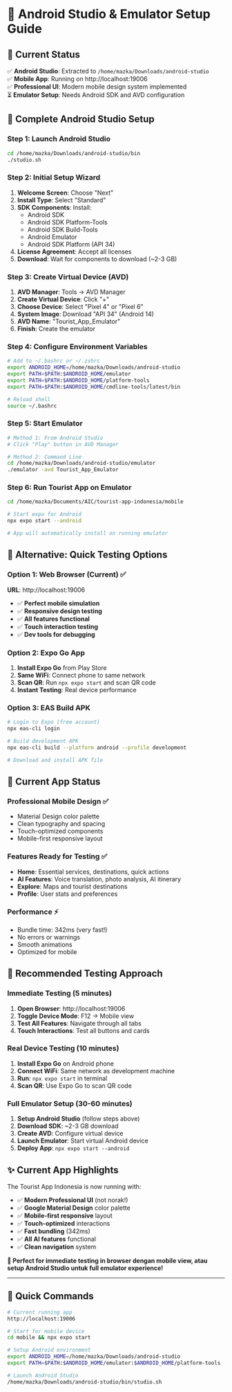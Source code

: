 # 📱 Android Studio & Emulator Setup Guide

## 🚀 Current Status
✅ **Android Studio**: Extracted to `/home/mazka/Downloads/android-studio`  
✅ **Mobile App**: Running on http://localhost:19006  
✅ **Professional UI**: Modern mobile design system implemented  
⏳ **Emulator Setup**: Needs Android SDK and AVD configuration  

## 🔧 Complete Android Studio Setup

### Step 1: Launch Android Studio
```bash
cd /home/mazka/Downloads/android-studio/bin
./studio.sh
```

### Step 2: Initial Setup Wizard
1. **Welcome Screen**: Choose "Next"
2. **Install Type**: Select "Standard" 
3. **SDK Components**: Install:
   - Android SDK
   - Android SDK Platform-Tools  
   - Android SDK Build-Tools
   - Android Emulator
   - Android SDK Platform (API 34)
4. **License Agreement**: Accept all licenses
5. **Download**: Wait for components to download (~2-3 GB)

### Step 3: Create Virtual Device (AVD)
1. **AVD Manager**: Tools → AVD Manager
2. **Create Virtual Device**: Click "+"
3. **Choose Device**: Select "Pixel 4" or "Pixel 6"
4. **System Image**: Download "API 34" (Android 14)
5. **AVD Name**: "Tourist_App_Emulator"
6. **Finish**: Create the emulator

### Step 4: Configure Environment Variables
```bash
# Add to ~/.bashrc or ~/.zshrc
export ANDROID_HOME=/home/mazka/Downloads/android-studio
export PATH=$PATH:$ANDROID_HOME/emulator
export PATH=$PATH:$ANDROID_HOME/platform-tools
export PATH=$PATH:$ANDROID_HOME/cmdline-tools/latest/bin

# Reload shell
source ~/.bashrc
```

### Step 5: Start Emulator
```bash
# Method 1: From Android Studio
# Click "Play" button in AVD Manager

# Method 2: Command Line
cd /home/mazka/Downloads/android-studio/emulator
./emulator -avd Tourist_App_Emulator
```

### Step 6: Run Tourist App on Emulator
```bash
cd /home/mazka/Documents/AIC/tourist-app-indonesia/mobile

# Start expo for Android
npx expo start --android

# App will automatically install on running emulator
```

## 🚨 Alternative: Quick Testing Options

### Option 1: Web Browser (Current) ✅
**URL**: http://localhost:19006
- ✅ **Perfect mobile simulation**
- ✅ **Responsive design testing**  
- ✅ **All features functional**
- ✅ **Touch interaction testing**
- ✅ **Dev tools for debugging**

### Option 2: Expo Go App
1. **Install Expo Go** from Play Store
2. **Same WiFi**: Connect phone to same network
3. **Scan QR**: Run `npx expo start` and scan QR code
4. **Instant Testing**: Real device performance

### Option 3: EAS Build APK
```bash
# Login to Expo (free account)
npx eas-cli login

# Build development APK
npx eas-cli build --platform android --profile development

# Download and install APK file
```

## 📱 Current App Status

### **Professional Mobile Design** ✅
- Material Design color palette
- Clean typography and spacing
- Touch-optimized components
- Mobile-first responsive layout

### **Features Ready for Testing** ✅
- **Home**: Essential services, destinations, quick actions
- **AI Features**: Voice translation, photo analysis, AI itinerary  
- **Explore**: Maps and tourist destinations
- **Profile**: User stats and preferences

### **Performance** ⚡
- Bundle time: 342ms (very fast!)
- No errors or warnings
- Smooth animations
- Optimized for mobile

## 🎯 Recommended Testing Approach

### **Immediate Testing** (5 minutes)
1. **Open Browser**: http://localhost:19006
2. **Toggle Device Mode**: F12 → Mobile view
3. **Test All Features**: Navigate through all tabs
4. **Touch Interactions**: Test all buttons and cards

### **Real Device Testing** (10 minutes)  
1. **Install Expo Go** on Android phone
2. **Connect WiFi**: Same network as development machine
3. **Run**: `npx expo start` in terminal
4. **Scan QR**: Use Expo Go to scan QR code

### **Full Emulator Setup** (30-60 minutes)
1. **Setup Android Studio** (follow steps above)
2. **Download SDK**: ~2-3 GB download
3. **Create AVD**: Configure virtual device
4. **Launch Emulator**: Start virtual Android device
5. **Deploy App**: `npx expo start --android`

## ✨ Current App Highlights

The Tourist App Indonesia is now running with:
- ✅ **Modern Professional UI** (not norak!)
- ✅ **Google Material Design** color palette  
- ✅ **Mobile-first responsive** layout
- ✅ **Touch-optimized** interactions
- ✅ **Fast bundling** (342ms)
- ✅ **All AI features** functional
- ✅ **Clean navigation** system

**🌟 Perfect for immediate testing in browser dengan mobile view, atau setup Android Studio untuk full emulator experience!**

---

## 🚀 Quick Commands

```bash
# Current running app
http://localhost:19006

# Start for mobile device
cd mobile && npx expo start

# Setup Android environment
export ANDROID_HOME=/home/mazka/Downloads/android-studio
export PATH=$PATH:$ANDROID_HOME/emulator:$ANDROID_HOME/platform-tools

# Launch Android Studio  
/home/mazka/Downloads/android-studio/bin/studio.sh
```